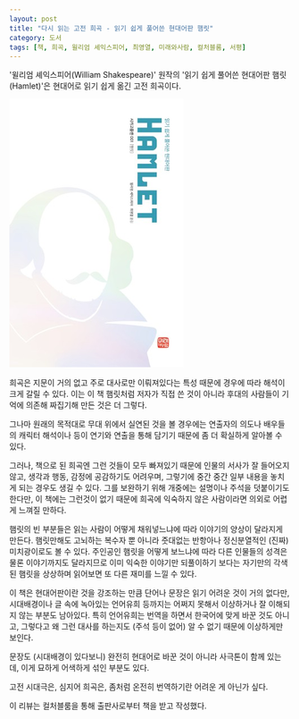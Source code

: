 ```yaml
---
layout: post
title: "다시 읽는 고전 희곡 - 읽기 쉽게 풀어쓴 현대어판 햄릿"
category: 도서
tags: [책, 희곡, 윌리엄 셰익스피어, 최영열, 미래와사람, 컬처블룸, 서평]
---
```


'윌리엄 셰익스피어(William Shakespeare)' 원작의
'읽기 쉽게 풀어쓴 현대어판 햄릿(Hamlet)'은
현대어로 읽기 쉽게 옮긴 고전 희곡이다.

![표지](/images/hamlet-easy-to-read-modern-language-edition-book-h480.jpg)

희곡은 지문이 거의 없고 주로 대사로만 이뤄져있다는 특성 때문에 경우에 따라 해석이 크게 갈릴 수 있다.
이는 이 책 햄릿처럼 저자가 직접 쓴 것이 아니라 후대의 사람들이 기억에 의존해 짜집기해 만든 것은 더 그렇다.

그나마 원래의 목적대로 무대 위에서 실연된 것을 볼 경우에는
연출자의 의도나 배우들의 캐릭터 해석이나 등이
연기와 연출을 통해 담기기 때문에 좀 더 확실하게 알아볼 수 있다.

그러나, 책으로 된 희곡엔 그런 것들이 모두 빠져있기 때문에
인물의 서사가 잘 들어오지 않고,
생각과 행동, 감정에 공감하기도 어려우며,
그렇기에 중간 중간 일부 내용을 놓치게 되는 경우도 생길 수 있다.
그를 보완하기 위해 개중에는 설명이나 주석을 덧붙이기도 한다만,
이 책에는 그런것이 없기 때문에 희곡에 익숙하지 않은 사람이라면 의외로 어렵게 느껴질 만하다.

햄릿의 빈 부분들은 읽는 사람이 어떻게 채워넣느냐에 따라 이야기의 양상이 달라지게 만든다.
햄릿만해도 고뇌하는 복수자 뿐 아니라 줏대없는 반항아나 정신분열적인 (진짜) 미치광이로도 볼 수 있다.
주인공인 햄릿을 어떻게 보느냐에 따라 다른 인물들의 성격은 물론 이야기까지도 달라지므로
이미 익숙한 이야기만 되풀이하기 보다는
자기만의 각색된 햄릿을 상상하며 읽어보면 또 다른 재미를 느낄 수 있다.

이 책은 현대어판이란 것을 강조하는 만큼
단어나 문장은 읽기 어려운 것이 거의 없다만,
시대배경이나 글 속에 녹아있는 언어유희 등까지는 어쩌지 못해서
이상하거나 잘 이해되지 않는 부분도 남아있다.
특히 언어유희는 번역을 하면서 한국어에 맞게 바꾼 것도 아니고,
그렇다고 왜 그런 대사를 하는지도 (주석 등이 없어) 알 수 없기 때문에 이상하게만 보인다.

문장도 (시대배경이 있다보니) 완전히 현대어로 바꾼 것이 아니라 사극톤이 함께 있는데,
이게 묘하게 어색하게 섞인 부분도 있다.

고전 시대극은, 심지어 희곡은, 좀처럼 온전히 번역하기란 어려운 게 아닌가 싶다.



<div class="im im-info">
이 리뷰는 컬처블룸을 통해 출판사로부터 책을 받고 작성했다.
</div>

